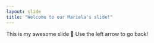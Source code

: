 ```yaml
---
layout: slide
title: "Welcome to our Mariela's slide!"
---
```

This is my awesome slide :tada:
Use the left arrow to go back!
